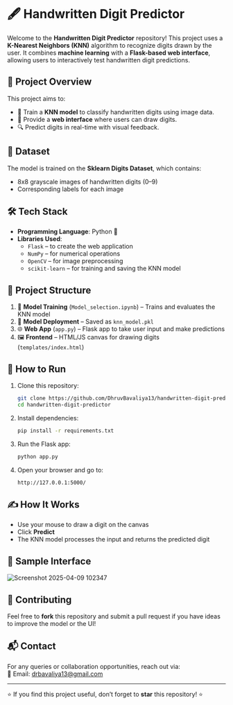 # 🖋️ Handwritten Digit Predictor

Welcome to the **Handwritten Digit Predictor** repository! This project uses a **K-Nearest Neighbors (KNN)** algorithm to recognize digits drawn by the user. It combines **machine learning** with a **Flask-based web interface**, allowing users to interactively test handwritten digit predictions.

## 📌 Project Overview

This project aims to:

- 🧠 Train a **KNN model** to classify handwritten digits using image data.
- 🎨 Provide a **web interface** where users can draw digits.
- 🔍 Predict digits in real-time with visual feedback.

## 📂 Dataset

The model is trained on the **Sklearn Digits Dataset**, which contains:

- 8x8 grayscale images of handwritten digits (0–9)
- Corresponding labels for each image

## 🛠️ Tech Stack

- **Programming Language**: Python 🐍
- **Libraries Used**:
  - `Flask` – to create the web application
  - `NumPy` – for numerical operations
  - `OpenCV` – for image preprocessing
  - `scikit-learn` – for training and saving the KNN model

## 📜 Project Structure

1. 🧪 **Model Training** (`Model_selection.ipynb`) – Trains and evaluates the KNN model  
2. 🧠 **Model Deployment** – Saved as `knn_model.pkl`  
3. 🌐 **Web App** (`app.py`) – Flask app to take user input and make predictions  
4. 🖼️ **Frontend** – HTML/JS canvas for drawing digits (`templates/index.html`)

## 🚀 How to Run

1. Clone this repository:
   ```sh
   git clone https://github.com/DhruvBavaliya13/handwritten-digit-predictor.git
   cd handwritten-digit-predictor
   ```
2. Install dependencies:
   ```sh
   pip install -r requirements.txt
   ```
3. Run the Flask app:
   ```sh
   python app.py
   ```
4. Open your browser and go to:
   ```
   http://127.0.0.1:5000/
   ```

## ✍️ How It Works

- Use your mouse to draw a digit on the canvas
- Click **Predict**
- The KNN model processes the input and returns the predicted digit

## 📸 Sample Interface

![Screenshot 2025-04-09 102347](https://github.com/user-attachments/assets/2e1127a0-9acf-4018-a01b-b1bcc25b0d7b)

## 🤝 Contributing

Feel free to **fork** this repository and submit a pull request if you have ideas to improve the model or the UI!

## 📬 Contact

For any queries or collaboration opportunities, reach out via:  
📧 Email: [drbavaliya13@gmail.com](mailto:drbavaliya13@gmail.com)

---

⭐ If you find this project useful, don’t forget to **star** this repository! ⭐
